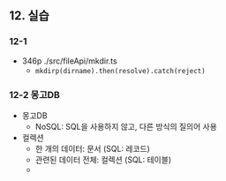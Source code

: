 ## 12. 실습

### 12-1
  - 346p ./src/fileApi/mkdir.ts
    - `mkdirp(dirname).then(resolve).catch(reject)`


### 12-2 몽고DB
  - 몽고DB
    - NoSQL: SQL을 사용하지 않고, 다른 방식의 질의어 사용
  - 컬렉션
    - 한 개의 데이터: 문서 (SQL: 레코드)
    - 관련된 데이터 전체: 컬렉션 (SQL: 테이블)
    - 
